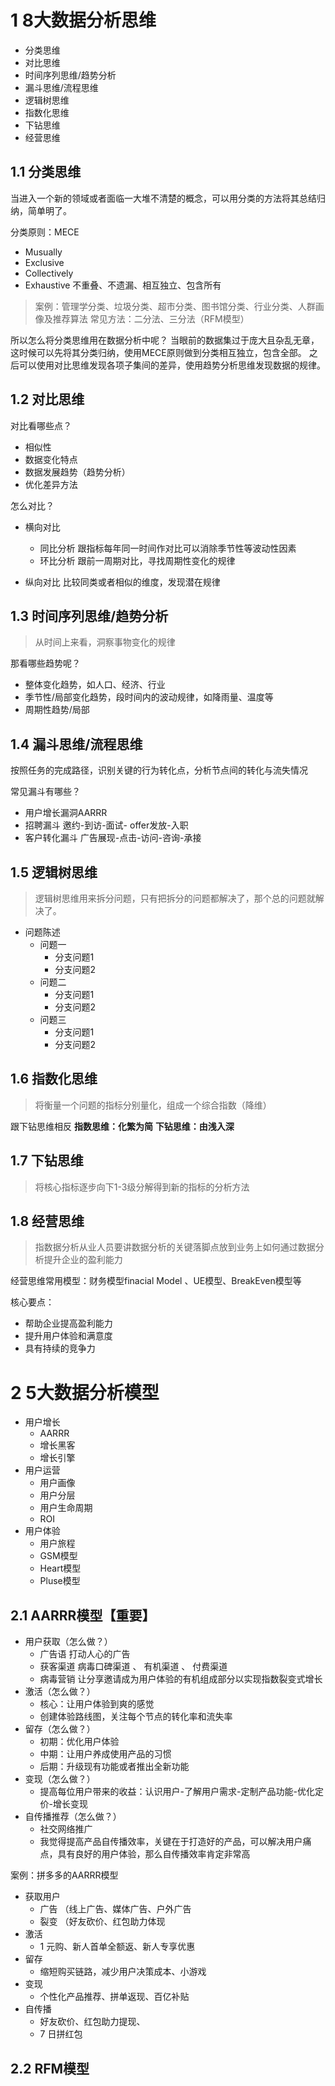 # 1 8大数据分析思维

- 分类思维
- 对比思维
- 时间序列思维/趋势分析
- 漏斗思维/流程思维
- 逻辑树思维
- 指数化思维
- 下钻思维
- 经营思维

## 1.1 分类思维
    
当进入一个新的领域或者面临一大堆不清楚的概念，可以用分类的方法将其总结归纳，简单明了。

分类原则：MECE 
- Musually
- Exclusive 
- Collectively
- Exhaustive
不重叠、不遗漏、相互独立、包含所有
> 案例：管理学分类、垃圾分类、超市分类、图书馆分类、行业分类、人群画像及推荐算法
> 常见方法：二分法、三分法（RFM模型）

所以怎么将分类思维用在数据分析中呢？
当眼前的数据集过于庞大且杂乱无章，这时候可以先将其分类归纳，使用MECE原则做到分类相互独立，包含全部。
之后可以使用对比思维发现各项子集间的差异，使用趋势分析思维发现数据的规律。
## 1.2 对比思维
对比看哪些点？
- 相似性
- 数据变化特点
- 数据发展趋势（趋势分析）
- 优化差异方法

怎么对比？
- 横向对比
    - 同比分析 跟指标每年同一时间作对比可以消除季节性等波动性因素
    - 环比分析 跟前一周期对比，寻找周期性变化的规律

- 纵向对比 比较同类或者相似的维度，发现潜在规律
## 1.3 时间序列思维/趋势分析
> 从时间上来看，洞察事物变化的规律

那看哪些趋势呢？
- 整体变化趋势，如人口、经济、行业
- 季节性/局部变化趋势，段时间内的波动规律，如降雨量、温度等
- 周期性趋势/局部
## 1.4 漏斗思维/流程思维
按照任务的完成路径，识别关键的行为转化点，分析节点间的转化与流失情况

常见漏斗有哪些？
- 用户增长漏洞AARRR
- 招聘漏斗 邀约-到访-面试- offer发放-入职
- 客户转化漏斗 广告展现-点击-访问-咨询-承接
## 1.5 逻辑树思维
> 逻辑树思维用来拆分问题，只有把拆分的问题都解决了，那个总的问题就解决了。
- 问题陈述
    - 问题一
        - 分支问题1
        - 分支问题2
    - 问题二
        - 分支问题1
        - 分支问题2
    - 问题三
        - 分支问题1
        - 分支问题2
## 1.6 指数化思维
> 将衡量一个问题的指标分别量化，组成一个综合指数（降维）

跟下钻思维相反
**指数思维：化繁为简**
**下钻思维：由浅入深**

## 1.7 下钻思维
> 将核心指标逐步向下1-3级分解得到新的指标的分析方法
## 1.8 经营思维
> 指数据分析从业人员要讲数据分析的关键落脚点放到业务上如何通过数据分析提升企业的盈利能力

经营思维常用模型：财务模型finacial Model 、UE模型、BreakEven模型等

核心要点：
- 帮助企业提高盈利能力
- 提升用户体验和满意度
- 具有持续的竞争力

# 2 5大数据分析模型
- 用户增长
    - AARRR
    - 增长黑客
    - 增长引擎
- 用户运营
    - 用户画像
    - 用户分层
    - 用户生命周期
    - ROI
- 用户体验
    - 用户旅程
    - GSM模型
    - Heart模型
    - Pluse模型

## 2.1 AARRR模型【重要】
- 用户获取（怎么做？）
    - 广告语 打动人心的广告
    - 获客渠道 病毒口碑渠道 、 有机渠道 、 付费渠道
    - 病毒营销 让分享邀请成为用户体验的有机组成部分以实现指数裂变式增长
- 激活（怎么做？）
    - 核心：让用户体验到爽的感觉 
    - 创建体验路线图，关注每个节点的转化率和流失率
- 留存（怎么做？）
    - 初期：优化用户体验
    - 中期：让用户养成使用产品的习惯
    - 后期：升级现有功能或者推出全新功能
- 变现（怎么做？）
    - 提高每位用户带来的收益：认识用户-了解用户需求-定制产品功能-优化定价-增长变现
- 自传播推荐（怎么做？）
    - 社交网络推广
    - 我觉得提高产品自传播效率，关键在于打造好的产品，可以解决用户痛点，具有良好的用户体验，那么自传播效率肯定非常高

案例：拼多多的AARRR模型
- 获取用户
    - 广告 （线上广告、媒体广告、户外广告
    - 裂变 （好友砍价、红包助力体现
- 激活
    - 1 元购、新人首单全额返、新人专享优惠
- 留存
    - 缩短购买链路，减少用户决策成本、小游戏
- 变现
    - 个性化产品推荐、拼单返现、百亿补贴
- 自传播
    - 好友砍价、红包助力提现、
    - 7 日拼红包

## 2.2 RFM模型



